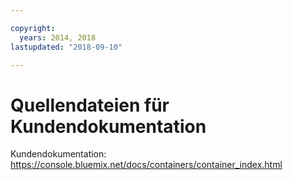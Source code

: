 ```yaml
---

copyright:
  years: 2014, 2018
lastupdated: "2018-09-10"

---
```



# Quellendateien für Kundendokumentation

Kundendokumentation: https://console.bluemix.net/docs/containers/container_index.html



